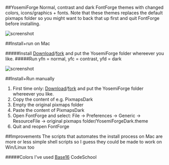 ##YosemiForge
Normal, contrast and dark FontForge themes with changed colors, icons/graphics + fonts. Note that these themes replaces the default pixmaps folder so you might want to back that up first and quit FontForge before installing.

![screenshot](https://raw.githubusercontent.com/andreaslarsen/yosemiforge/master/Resources/YosemiForgeScreenshot.png)

##Install+run on Mac

#####Install
[Download](https://github.com/fontforge/YosemiForge/archive/master.zip)/[fork](https://github.com/fontforge/YosemiForge#fork-destination-box) and put the YosemiForge folder whereever you like.
#####Run
yfn = normal, yfc = contrast, yfd = dark

![screenshot](https://raw.githubusercontent.com/andreaslarsen/yosemiforge/master/Resources/yfc.png)

##Install+Run manually
1. First time only: [Download](https://github.com/fontforge/YosemiForge/archive/master.zip)/[fork](https://github.com/fontforge/YosemiForge#fork-destination-box) and put the YosemiForge folder whereever you like.
2. Copy the content of e.g. PixmapsDark
3. Empty the original pixmaps folder
4. Paste the content of PixmapsDark
5. Open FontForge and select: File → Preferences → Generic → ResourceFile → original pixmaps folder/YosemiForgeDark.theme
6. Quit and reopen FontForge

##Improvements
The scripts that automates the install process on Mac are more or less simple shell scripts so I guess they could be made to work on Win/Linux too<br>

#####Colors
I've used [Base16](https://github.com/chriskempson/base16) CodeSchool
